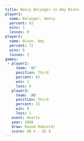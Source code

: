```yaml
---
title: Nancy Belanger vs Amy Nixon
player1:               
  name: Belanger, Nancy
  percent: 82          
  wins: 1              
  losses: 0            
player2:               
  name: Nixon, Amy     
  percent: 72          
  wins: 0              
  losses: 1            
games:
 - player1:         
     team: 'QC'     
     position: Third
     percent: 82    
     win: 1         
     loss: 0        
   player2:         
     team: 'AB'     
     position: Third
     percent: 72    
     win: 0         
     loss: 1        
   event: Hearts       
   year: 2008          
   draw: Round Robin(9)
   score: AB 4 - QC 8  
---
```

